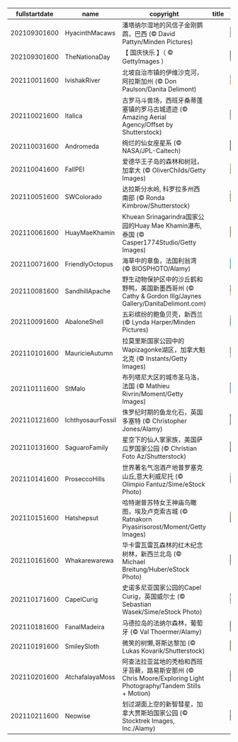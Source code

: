 |fullstartdate|name|copyright|title|image|
|--|--|--|--|--|
202109301600|HyacinthMacaws|潘塔纳尔湿地的风信子金刚鹦鹉，巴西 (© David Pattyn/Minden Pictures)||![](/zh-CN/2021/10/202109301600HyacinthMacaws.jpg)|
202109301600|TheNationaDay|【 国庆快乐 】（ © GettyImages ）||![](/zh-CN/2021/10/202109301600TheNationaDay.jpg)|
202110011600|IvishakRiver|北坡自治市镇的伊维沙克河，阿拉斯加州 (© Don Paulson/Danita Delimont)||![](/zh-CN/2021/10/202110011600IvishakRiver.jpg)|
202110021600|Italica|古罗马斗兽场，西班牙桑蒂蓬塞镇的罗马古城遗迹 (© Amazing Aerial Agency/Offset by Shutterstock)||![](/zh-CN/2021/10/202110021600Italica.jpg)|
202110031600|Andromeda|绚烂的仙女座星系 (© NASA/JPL-Caltech)||![](/zh-CN/2021/10/202110031600Andromeda.jpg)|
202110041600|FallPEI|爱德华王子岛的森林和树冠，加拿大 (© OliverChilds/Getty Images)||![](/zh-CN/2021/10/202110041600FallPEI.jpg)|
202110051600|SWColorado|达拉斯分水岭, 科罗拉多州西南部 (© Ronda Kimbrow/Shutterstock)||![](/zh-CN/2021/10/202110051600SWColorado.jpg)|
202110061600|HuayMaeKhamin|Khuean Srinagarindra国家公园的Huay Mae Khamin瀑布,泰国 (© Casper1774Studio/Getty Images)||![](/zh-CN/2021/10/202110061600HuayMaeKhamin.jpg)|
202110071600|FriendlyOctopus|海草中的章鱼，法国利翁湾 (© BIOSPHOTO/Alamy)||![](/zh-CN/2021/10/202110071600FriendlyOctopus.jpg)|
202110081600|SandhillApache|野生动物保护区中的沙丘鹤和野鸭，美国新墨西哥州 (© Cathy & Gordon Illg/Jaynes Gallery/DanitaDelimont.com)||![](/zh-CN/2021/10/202110081600SandhillApache.jpg)|
202110091600|AbaloneShell|五彩缤纷的鲍鱼贝壳，新西兰 (© Lynda Harper/Minden Pictures)||![](/zh-CN/2021/10/202110091600AbaloneShell.jpg)|
202110101600|MauricieAutumn|拉莫里斯国家公园中的Wapizagonke湖区，加拿大魁北克 (© Instants/Getty Images)||![](/zh-CN/2021/10/202110101600MauricieAutumn.jpg)|
202110111600|StMalo|布列塔尼大区的城市圣马洛，法国 (© Mathieu Rivrin/Moment/Getty Images)||![](/zh-CN/2021/10/202110111600StMalo.jpg)|
202110121600|IchthyosaurFossil|侏罗纪时期的鱼龙化石，英国多塞特 (© Christopher Jones/Alamy)||![](/zh-CN/2021/10/202110121600IchthyosaurFossil.jpg)|
202110131600|SaguaroFamily|星空下的仙人掌家族，美国萨瓜罗国家公园 (© Christian Foto Az/Shutterstock)||![](/zh-CN/2021/10/202110131600SaguaroFamily.jpg)|
202110141600|ProseccoHills|世界著名气泡酒产地普罗塞克山丘,意大利威尼托 (© Olimpio Fantuz/Sime/eStock Photo)||![](/zh-CN/2021/10/202110141600ProseccoHills.jpg)|
202110151600|Hatshepsut|哈特谢普苏特女王神庙鸟瞰图，埃及卢克索古城 (© Ratnakorn Piyasirisorost/Moment/Getty Images)||![](/zh-CN/2021/10/202110151600Hatshepsut.jpg)|
202110161600|Whakarewarewa|华卡雷瓦雷瓦森林的红木纪念树林，新西兰北岛 (© Michael Breitung/Huber/eStock Photo)||![](/zh-CN/2021/10/202110161600Whakarewarewa.jpg)|
202110171600|CapelCurig|史诺多尼亚国家公园的Capel Curig，英国威尔士 (© Sebastian Wasek/Sime/eStock Photo)||![](/zh-CN/2021/10/202110171600CapelCurig.jpg)|
202110181600|FanalMadeira|马德拉岛的法纳尔森林，葡萄牙 (© Val Thoermer/Alamy)||![](/zh-CN/2021/10/202110181600FanalMadeira.jpg)|
202110191600|SmileySloth|微笑的树懒,哥斯达黎加 (© Lukas Kovarik/Shutterstock)||![](/zh-CN/2021/10/202110191600SmileySloth.jpg)|
202110201600|AtchafalayaMoss|阿查法拉亚盆地的秃柏和西班牙苔藓，路易斯安那州 (© Chris Moore/Exploring Light Photography/Tandem Stills + Motion)||![](/zh-CN/2021/10/202110201600AtchafalayaMoss.jpg)|
202110211600|Neowise|划过湖面上空的新智彗星，加拿大贾斯珀国家公园 (© Stocktrek Images, Inc./Alamy)||![](/zh-CN/2021/10/202110211600Neowise.jpg)|
